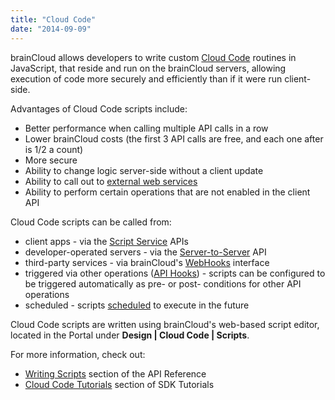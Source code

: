 ```yaml
---
title: "Cloud Code"
date: "2014-09-09"
---
```


brainCloud allows developers to write custom [Cloud Code](/api/cc) routines in JavaScript, that reside and run on the brainCloud servers, allowing execution of code more securely and efficiently than if it were run client-side.

Advantages of Cloud Code scripts include:

- Better performance when calling multiple API calls in a row
- Lower brainCloud costs (the first 3 API calls are free, and each one after is 1/2 a count)
- More secure
- Ability to change logic server-side without a client update
- Ability to call out to [external web services](/api/cc/httpclient)
- Ability to perform certain operations that are not enabled in the client API

Cloud Code scripts can be called from:

- client apps - via the [Script Service](/api/capi/script) APIs
- developer-operated servers - via the [Server-to-Server](/api/s2s) API
- third-party services - via brainCloud's [WebHooks](/api/cc/ccscripts/webhooks) interface
- triggered via other operations ([API Hooks](/api/cc/ccscripts/apihooks)) - scripts can be configured to be triggered automatically as pre- or post- conditions for other API operations
- scheduled - scripts [scheduled](/api/cc/ccscripts/scheduledscripts) to execute in the future

Cloud Code scripts are written using brainCloud's web-based script editor, located in the Portal under **Design | Cloud Code | Scripts**.

For more information, check out:

- [Writing Scripts](/api/cc/ccscripts) section of the API Reference
- [Cloud Code Tutorials](/learn/sdk-tutorials/cloud-code-tutorials/) section of SDK Tutorials
